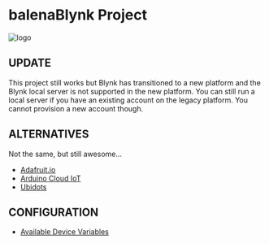 # balenaBlynk Project
![logo](./images/blynk-balena-logo.png)

## UPDATE
This project still works but Blynk has transitioned to a new platform and the Blynk local server is not supported in the new platform. You can still run a local server if you have an existing account on the legacy platform. You cannot provision a new account though. 

## ALTERNATIVES
Not the same, but still awesome...
* [Adafruit.io](https://io.adafruit.com/)
* [Arduino Cloud IoT](https://docs.arduino.cc/cloud/iot-cloud)
* [Ubidots](https://ubidots.com/)

## CONFIGURATION
* [Available Device Variables](https://github.com/SamEureka/balenaBlynk/blob/main/device_variables.md)

